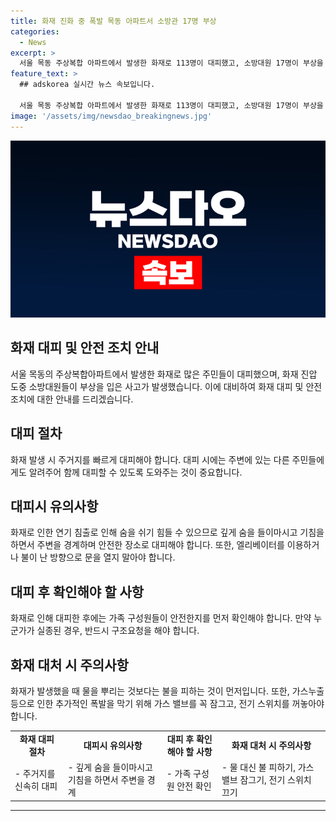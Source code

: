 ```yaml
---
title: 화재 진화 중 폭발 목동 아파트서 소방관 17명 부상
categories:
  - News
excerpt: >
  서울 목동 주상복합 아파트에서 발생한 화재로 113명이 대피했고, 소방대원 17명이 부상을 입은 가운데 진화작업이 진행 중이다.
feature_text: >
  ## adskorea 실시간 뉴스 속보입니다.

  서울 목동 주상복합 아파트에서 발생한 화재로 113명이 대피했고, 소방대원 17명이 부상을 입은 가운데 진화작업이 진행 중이다.
image: '/assets/img/newsdao_breakingnews.jpg'
---
```


<p><img src="/assets/img/newsdao_breakingnews.jpg" alt="adskorea 속보" /></p>

<h2 data-ke-size="size26">화재 대피 및 안전 조치 안내</h2>

<p data-ke-size="size16">서울 목동의 주상복합아파트에서 발생한 화재로 많은 주민들이 대피했으며, 화재 진압 도중 소방대원들이 부상을 입은 사고가 발생했습니다. 이에 대비하여 화재 대피 및 안전 조치에 대한 안내를 드리겠습니다.</p>

<h2 data-ke-size="size26">대피 절차</h2>

<p data-ke-size="size16">화재 발생 시 주거지를 빠르게 대피해야 합니다. 대피 시에는 주변에 있는 다른 주민들에게도 알려주어 함께 대피할 수 있도록 도와주는 것이 중요합니다.</p>

<h2 data-ke-size="size26">대피시 유의사항</h2>

<p data-ke-size="size16">화재로 인한 연기 침출로 인해 숨을 쉬기 힘들 수 있으므로 깊게 숨을 들이마시고 기침을 하면서 주변을 경계하며 안전한 장소로 대피해야 합니다. 또한, 엘리베이터를 이용하거나 불이 난 방향으로 문을 열지 말아야 합니다. </p>

<h2 data-ke-size="size26">대피 후 확인해야 할 사항</h2>

<p data-ke-size="size16">화재로 인해 대피한 후에는 가족 구성원들이 안전한지를 먼저 확인해야 합니다. 만약 누군가가 실종된 경우, 반드시 구조요청을 해야 합니다.</p>

<h2 data-ke-size="size26">화재 대처 시 주의사항</h2>

<p data-ke-size="size16">화재가 발생했을 때 물을 뿌리는 것보다는 불을 피하는 것이 먼저입니다. 또한, 가스누출 등으로 인한 추가적인 폭발을 막기 위해 가스 밸브를 꼭 잠그고, 전기 스위치를 꺼놓아야 합니다.</p>

<table>
  <tbody>
    <tr>
      <td style="text-align: center; height: 17px;"><b>화재 대피 절차</b></td>
      <td style="text-align: center; height: 17px;"><b>대피시 유의사항</b></td>
      <td style="text-align: center; height: 17px;"><b>대피 후 확인해야 할 사항</b></td>
      <td style="text-align: center; height: 17px;"><b>화재 대처 시 주의사항</b></td>
    </tr>
    <tr>
      <td style="text-align: left;">- 주거지를 신속히 대피</td>
      <td style="text-align: left;">- 깊게 숨을 들이마시고 기침을 하면서 주변을 경계</td>
      <td style="text-align: left;">- 가족 구성원 안전 확인</td>
      <td style="text-align: left;">- 물 대신 불 피하기, 가스밸브 잠그기, 전기 스위치 끄기</td>
    </tr>
  </tbody>
</table>

<hr>

